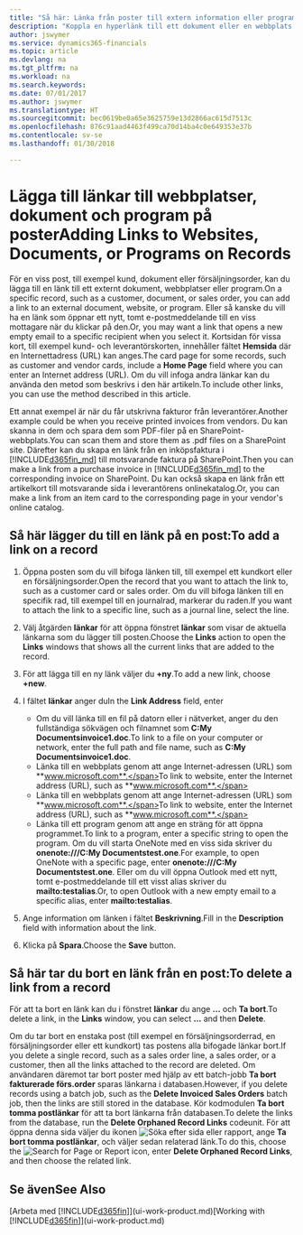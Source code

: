 ```yaml
---
title: "Så här: Länka från poster till extern information eller program | Microsoft Docs"
description: "Koppla en hyperlänk till ett dokument eller en webbplats till en viss post, till exempel en kund eller ett dokument."
author: jswymer
ms.service: dynamics365-financials
ms.topic: article
ms.devlang: na
ms.tgt_pltfrm: na
ms.workload: na
ms.search.keywords: 
ms.date: 07/01/2017
ms.author: jswymer
ms.translationtype: HT
ms.sourcegitcommit: bec0619be0a65e3625759e13d2866ac615d7513c
ms.openlocfilehash: 876c91aad4463f499ca70d14ba4c0e649353e37b
ms.contentlocale: sv-se
ms.lasthandoff: 01/30/2018

---
```

# <a name="adding-links-to-websites-documents-or-programs-on-records"></a><span data-ttu-id="36b96-103">Lägga till länkar till webbplatser, dokument och program på poster</span><span class="sxs-lookup"><span data-stu-id="36b96-103">Adding Links to Websites, Documents, or Programs on Records</span></span>
<span data-ttu-id="36b96-104">För en viss post, till exempel kund, dokument eller försäljningsorder, kan du lägga till en länk till ett externt dokument, webbplatser eller program.</span><span class="sxs-lookup"><span data-stu-id="36b96-104">On a specific record, such as a customer, document, or sales order, you can add a link to an external document, website, or program.</span></span> <span data-ttu-id="36b96-105">Eller så kanske du vill ha en länk som öppnar ett nytt, tomt e-postmeddelande till en viss mottagare när du klickar på den.</span><span class="sxs-lookup"><span data-stu-id="36b96-105">Or, you may want a link that opens a new empty email to a specific recipient when you select it.</span></span> <span data-ttu-id="36b96-106">Kortsidan för vissa kort, till exempel kund- och leverantörskorten, innehåller fältet **Hemsida** där en Internettadress (URL) kan anges.</span><span class="sxs-lookup"><span data-stu-id="36b96-106">The card page for some records, such as customer and vendor cards, include a **Home Page** field where you can enter an Internet address (URL).</span></span> <span data-ttu-id="36b96-107">Om du vill infoga andra länkar kan du använda den metod som beskrivs i den här artikeln.</span><span class="sxs-lookup"><span data-stu-id="36b96-107">To include other links, you can use the method described in this article.</span></span>

<span data-ttu-id="36b96-108">Ett annat exempel är när du får utskrivna fakturor från leverantörer.</span><span class="sxs-lookup"><span data-stu-id="36b96-108">Another example could be when you receive printed invoices from vendors.</span></span> <span data-ttu-id="36b96-109">Du kan skanna in dem och spara dem som PDF-filer på en SharePoint-webbplats.</span><span class="sxs-lookup"><span data-stu-id="36b96-109">You can scan them and store them as .pdf files on a SharePoint site.</span></span> <span data-ttu-id="36b96-110">Därefter kan du skapa en länk från en inköpsfaktura i [!INCLUDE[d365fin_md](includes/d365fin_md.md)] till motsvarande faktura på SharePoint.</span><span class="sxs-lookup"><span data-stu-id="36b96-110">Then you can make a link from a purchase invoice in [!INCLUDE[d365fin_md](includes/d365fin_md.md)] to the corresponding invoice on  SharePoint.</span></span> <span data-ttu-id="36b96-111">Du kan också skapa en länk från ett artikelkort till motsvarande sida i leverantörens onlinekatalog.</span><span class="sxs-lookup"><span data-stu-id="36b96-111">Or, you can make a link from an item card to the corresponding page in your vendor's online catalog.</span></span>

## <a name="to-add-a-link-on-a-record"></a><span data-ttu-id="36b96-112">Så här lägger du till en länk på en post:</span><span class="sxs-lookup"><span data-stu-id="36b96-112">To add a link on a record</span></span>   

1.  <span data-ttu-id="36b96-113">Öppna posten som du vill bifoga länken till, till exempel ett kundkort eller en försäljningsorder.</span><span class="sxs-lookup"><span data-stu-id="36b96-113">Open the record that you want to attach the link to, such as a customer card or sales order.</span></span> <span data-ttu-id="36b96-114">Om du vill bifoga länken till en specifik rad, till exempel till en journalrad, markerar du raden.</span><span class="sxs-lookup"><span data-stu-id="36b96-114">If you want to attach the link to a specific line, such as a journal line, select the line.</span></span>  

2.  <span data-ttu-id="36b96-115">Välj åtgärden **länkar** för att öppna fönstret **länkar** som visar de aktuella länkarna som du lägger till posten.</span><span class="sxs-lookup"><span data-stu-id="36b96-115">Choose the **Links** action to open the **Links** windows that shows all the current links that are added to the record.</span></span>

3. <span data-ttu-id="36b96-116">För att lägga till en ny länk väljer du **+ny**.</span><span class="sxs-lookup"><span data-stu-id="36b96-116">To add a new link, choose **+new**.</span></span>

4.  <span data-ttu-id="36b96-117">I fältet **länkar** anger du</span><span class="sxs-lookup"><span data-stu-id="36b96-117">In the **Link Address** field, enter</span></span>

    -   <span data-ttu-id="36b96-118">Om du vill länka till en fil på datorn eller i nätverket, anger du den fullständiga sökvägen och filnamnet som **C:My Documentsinvoice1.doc**.</span><span class="sxs-lookup"><span data-stu-id="36b96-118">To link to a file on your computer or network, enter the full path and file name, such as  **C:My Documentsinvoice1.doc**.</span></span>
    -   <span data-ttu-id="36b96-119">Länka till en webbplats genom att ange Internet-adressen (URL) som **www.microsoft.com**.</span><span class="sxs-lookup"><span data-stu-id="36b96-119">To link to website, enter the Internet address (URL), such as **www.microsoft.com**.</span></span>
    -   <span data-ttu-id="36b96-120">Länka till en webbplats genom att ange Internet-adressen (URL) som **www.microsoft.com**.</span><span class="sxs-lookup"><span data-stu-id="36b96-120">To link to website, enter the Internet address (URL), such as **www.microsoft.com**.</span></span>
    -   <span data-ttu-id="36b96-121">Länka till ett program genom att ange en sträng för att öppna programmet.</span><span class="sxs-lookup"><span data-stu-id="36b96-121">To link to a program, enter a specific string to open the program.</span></span> <span data-ttu-id="36b96-122">Om du vill starta OneNote med en viss sida skriver du **onenote:///C:My Documentstest.one**.</span><span class="sxs-lookup"><span data-stu-id="36b96-122">For example, to open OneNote with a specific page, enter **onenote:///C:My Documentstest.one**.</span></span> <span data-ttu-id="36b96-123">Eller om du vill öppna Outlook med ett nytt, tomt e-postmeddelande till ett visst alias skriver du **mailto:testalias**.</span><span class="sxs-lookup"><span data-stu-id="36b96-123">Or, to open Outlook with a new empty email to a specific alias, enter **mailto:testalias**.</span></span>  

5.  <span data-ttu-id="36b96-124">Ange information om länken i fältet **Beskrivning**.</span><span class="sxs-lookup"><span data-stu-id="36b96-124">Fill in the **Description** field with information about the link.</span></span>  

6.  <span data-ttu-id="36b96-125">Klicka på **Spara**.</span><span class="sxs-lookup"><span data-stu-id="36b96-125">Choose the **Save** button.</span></span>  

## <a name="to-delete-a-link-from-a-record"></a><span data-ttu-id="36b96-126">Så här tar du bort en länk från en post:</span><span class="sxs-lookup"><span data-stu-id="36b96-126">To delete a link from a record</span></span>  

<span data-ttu-id="36b96-127">För att ta bort en länk kan du i fönstret **länkar** du ange **...** och **Ta bort**.</span><span class="sxs-lookup"><span data-stu-id="36b96-127">To delete a link, in the **Links** window, you can select **...** and then **Delete**.</span></span>

<span data-ttu-id="36b96-128">Om du tar bort en enstaka post (till exempel en försäljningsorderrad, en försäljningsorder eller ett kundkort) tas postens alla bifogade länkar bort.</span><span class="sxs-lookup"><span data-stu-id="36b96-128">If you delete a single record, such as a sales order line, a sales order, or a customer, then all the links attached to the record are deleted.</span></span> <span data-ttu-id="36b96-129">Om användaren däremot tar bort poster med hjälp av ett batch-jobb **Ta bort fakturerade förs.order** sparas länkarna i databasen.</span><span class="sxs-lookup"><span data-stu-id="36b96-129">However, if you delete records using a batch job, such as the **Delete Invoiced Sales Orders** batch job, then the links are still stored in the database.</span></span> <span data-ttu-id="36b96-130">Kör kodmodulen **Ta bort tomma postlänkar** för att ta bort länkarna från databasen.</span><span class="sxs-lookup"><span data-stu-id="36b96-130">To delete the links from the database, run the **Delete Orphaned Record Links** codeunit.</span></span> <span data-ttu-id="36b96-131">För att öppna denna sida väljer du ikonen ![Söka efter sida eller rapport](media/ui-search/search_small.png "Ikonen Söka efter sida eller rappor"), ange **Ta bort tomma postlänkar**, och väljer sedan relaterad länk.</span><span class="sxs-lookup"><span data-stu-id="36b96-131">To do this, choose the ![Search for Page or Report](media/ui-search/search_small.png "Search for Page or Report icon") icon, enter **Delete Orphaned Record Links**, and then choose the related link.</span></span>   

<!-- ### To run delete orphaned record links  

1.  Choose the ![Search for Page or Report](media/ui-search/search_small.png "Search for Page or Report icon") icon, enter **Data Deletion**, and then choose the related link.  

2.  On the **Data Deletion** page, choose **Tasks**, and then choose **Delete Orphaned Record Links**.  -->

## <a name="see-also"></a><span data-ttu-id="36b96-132">Se även</span><span class="sxs-lookup"><span data-stu-id="36b96-132">See Also</span></span>  
<span data-ttu-id="36b96-133">[Arbeta med [!INCLUDE[d365fin](includes/d365fin_md.md)]](ui-work-product.md)</span><span class="sxs-lookup"><span data-stu-id="36b96-133">[Working with [!INCLUDE[d365fin](includes/d365fin_md.md)]](ui-work-product.md)</span></span>  

